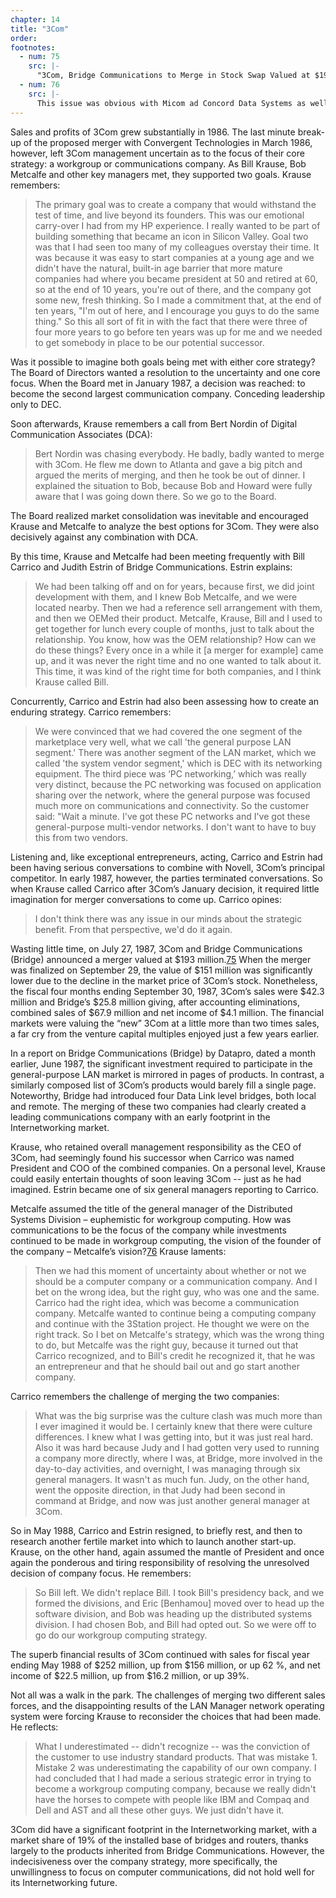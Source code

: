 ```yaml
---
chapter: 14
title: "3Com"
order: 
footnotes:
  - num: 75
    src: |-
      "3Com, Bridge Communications to Merge in Stock Swap Valued at $193 Million," *WSJ*, July 27, 1987, p.
  - num: 76
    src: |-
      This issue was obvious with Micom ad Concord Data Systems as well.
---
```


Sales and profits of 3Com grew substantially in 1986. The last minute break-up of the proposed merger with Convergent Technologies in March 1986, however, left 3Com management uncertain as to the focus of their core strategy: a workgroup or communications company. As Bill Krause, Bob Metcalfe and other key managers met, they supported two goals. Krause remembers:

>The primary goal was to create a company that would withstand the test of time, and live beyond its founders. This was our emotional carry-over I had from my HP experience. I really wanted to be part of building something that became an icon in Silicon Valley. Goal two was that I had seen too many of my colleagues overstay their time. It was because it was easy to start companies at a young age and we didn't have the natural, built-in age barrier that more mature companies had where you became president at 50 and retired at 60, so at the end of 10 years, you're out of there, and the company got some new, fresh thinking. So I made a commitment that, at the end of ten years, "I'm out of here, and I encourage you guys to do the same thing." So this all sort of fit in with the fact that there were three of four more years to go before ten years was up for me and we needed to get somebody in place to be our potential successor.

Was it possible to imagine both goals being met with either core strategy? The Board of Directors wanted a resolution to the uncertainty and one core focus. When the Board met in January 1987, a decision was reached: to become the second largest communication company. Conceding leadership only to DEC.

Soon afterwards, Krause remembers a call from Bert Nordin of Digital Communication Associates (DCA):

>Bert Nordin was chasing everybody. He badly, badly wanted to merge with 3Com. He flew me down to Atlanta and gave a big pitch and argued the merits of merging, and then he took be out of dinner. I explained the situation to Bob, because Bob and Howard were fully aware that I was going down there. So we go to the Board.

The Board realized market consolidation was inevitable and encouraged Krause and Metcalfe to analyze the best options for 3Com. They were also decisively against any combination with DCA.

By this time, Krause and Metcalfe had been meeting frequently with Bill Carrico and Judith Estrin of Bridge Communications. Estrin explains:

>We had been talking off and on for years, because first, we did joint development with them, and I knew Bob Metcalfe, and we were located nearby. Then we had a reference sell arrangement with them, and then we OEMed their product. Metcalfe, Krause, Bill and I used to get together for lunch every couple of months, just to talk about the relationship. You know, how was the OEM relationship? How can we do these things? Every once in a while it [a merger for example] came up, and it was never the right time and no one wanted to talk about it. This time, it was kind of the right time for both companies, and I think Krause called Bill.

Concurrently, Carrico and Estrin had also been assessing how to create an enduring strategy. Carrico remembers:

>We were convinced that we had covered the one segment of the marketplace very well, what we call 'the general purpose LAN segment.' There was another segment of the LAN market, which we called 'the system vendor segment,' which is DEC with its networking equipment. The third piece was ‘PC networking,’ which was really very distinct, because the PC networking was focused on application sharing over the network, where the general purpose was focused much more on communications and connectivity. So the customer said: "Wait a minute. I've got these PC networks and I've got these general-purpose multi-vendor networks. I don't want to have to buy this from two vendors.

Listening and, like exceptional entrepreneurs, acting, Carrico and Estrin had been having serious conversations to combine with Novell, 3Com’s principal competitor. In early 1987, however, the parties terminated conversations. So when Krause called Carrico after 3Com’s January decision, it required little imagination for merger conversations to come up. Carrico opines:

>I don't think there was any issue in our minds about the strategic benefit. From that perspective, we'd do it again.

Wasting little time, on July 27, 1987, 3Com and Bridge Communications (Bridge) announced a merger valued at $193 million.<a name="fnloc75" href="#fn75">75</a>  When the merger was finalized on September 29, the value of $151 million was significantly lower due to the decline in the market price of 3Com’s stock. Nonetheless, the fiscal four months ending September 30, 1987, 3Com’s sales were $42.3 million and Bridge’s $25.8 million giving, after accounting eliminations, combined sales of $67.9 million and net income of $4.1 million. The financial markets were valuing the “new” 3Com at a little more than two times sales, a far cry from the venture capital multiples enjoyed just a few years earlier.

In a report on Bridge Communications (Bridge) by Datapro, dated a month earlier, June 1987, the significant investment required to participate in the general-purpose LAN market is mirrored in pages of products. In contrast, a similarly composed list of 3Com’s products would barely fill a single page. Noteworthy, Bridge had introduced four Data Link level bridges, both local and remote. The merging of these two companies had clearly created a leading communications company with an early footprint in the Internetworking market.

Krause, who retained overall management responsibility as the CEO of 3Com, had seemingly found his successor when Carrico was named President and COO of the combined companies. On a personal level, Krause could easily entertain thoughts of soon leaving 3Com -- just as he had imagined. Estrin became one of six general managers reporting to Carrico.

Metcalfe assumed the title of the general manager of the Distributed Systems Division – euphemistic for workgroup computing. How was communications to be the focus of the company while investments continued to be made in workgroup computing, the vision of the founder of the company – Metcalfe’s vision?<a name="fnloc76" href="#fn76">76</a>  Krause laments:

>Then we had this moment of uncertainty about whether or not we should be a computer company or a communication company. And I bet on the wrong idea, but the right guy, who was one and the same. Carrico had the right idea, which was become a communication company. Metcalfe wanted to continue being a computing company and continue with the 3Station project. He thought we were on the right track. So I bet on Metcalfe's strategy, which was the wrong thing to do, but Metcalfe was the right guy, because it turned out that Carrico recognized, and to Bill's credit he recognized it, that he was an entrepreneur and that he should bail out and go start another company.

Carrico remembers the challenge of merging the two companies:

>What was the big surprise was the culture clash was much more than I ever imagined it would be. I certainly knew that there were culture differences. I knew what I was getting into, but it was just real hard. Also it was hard because Judy and I had gotten very used to running a company more directly, where I was, at Bridge, more involved in the day-to-day activities, and overnight, I was managing through six general managers. It wasn't as much fun. Judy, on the other hand, went the opposite direction, in that Judy had been second in command at Bridge, and now was just another general manager at 3Com.

So in May 1988, Carrico and Estrin resigned, to briefly rest, and then to research another fertile market into which to launch another start-up. Krause, on the other hand, again assumed the mantle of President and once again the ponderous and tiring responsibility of resolving the unresolved decision of company focus. He remembers:

>So Bill left. We didn't replace Bill. I took Bill's presidency back, and we formed the divisions, and Eric [Benhamou] moved over to head up the software division, and Bob was heading up the distributed systems division. I had chosen Bob, and Bill had opted out. So we were off to go do our workgroup computing strategy.

The superb financial results of 3Com continued with sales for fiscal year ending May 1988 of $252 million, up from $156 million, or up 62 %, and net income of $22.5 million, up from $16.2 million, or up 39%.

Not all was a walk in the park. The challenges of merging two different sales forces, and the disappointing results of the LAN Manager network operating system were forcing Krause to reconsider the choices that had been made. He reflects:

>What I underestimated -- didn't recognize -- was the conviction of the customer to use industry standard products. That was mistake 1. Mistake 2 was underestimating the capability of our own company. I had concluded that I had made a serious strategic error in trying to become a workgroup computing company, because we really didn't have the horses to compete with people like IBM and Compaq and Dell and AST and all these other guys. We just didn't have it.

3Com did have a significant footprint in the Internetworking market, with a market share of 19% of the installed base of bridges and routers, thanks largely to the products inherited from Bridge Communications. However, the indecisiveness over the company strategy, more specifically, the unwillingness to focus on computer communications, did not hold well for its Internetworking future.
